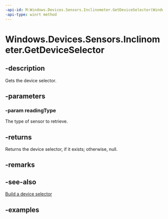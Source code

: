 ```yaml
---
-api-id: M:Windows.Devices.Sensors.Inclinometer.GetDeviceSelector(Windows.Devices.Sensors.SensorReadingType)
-api-type: winrt method
---
```


<!-- Method syntax.
public string Inclinometer.GetDeviceSelector(SensorReadingType readingType)
-->

# Windows.Devices.Sensors.Inclinometer.GetDeviceSelector

## -description

Gets the device selector.

## -parameters

### -param readingType

The type of sensor to retrieve.

## -returns

Returns the device selector, if it exists; otherwise, null.

## -remarks

## -see-also

[Build a device selector](/windows/uwp/devices-sensors/build-a-device-selector)

## -examples
